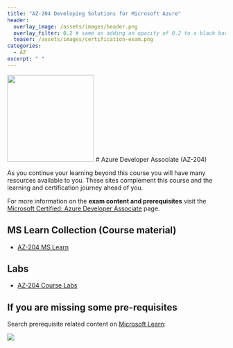 ```yaml
---
title: "AZ-204 Developing Solutions for Microsoft Azure"
header:
  overlay_image: /assets/images/header.png
  overlay_filter: 0.2 # same as adding an opacity of 0.2 to a black background
  teaser: /assets/images/certification-exam.png
categories:
  - AZ
excerpt: " "
---
```


<img src="../../assets/images/certification-exam.png" width="200" height="200">
# Azure Developer Associate (AZ-204) 

As you continue your learning beyond this course you will have many resources available to you. These sites complement this course and the learning and certification journey ahead of you.

For more information on the **exam content and prerequisites** visit the [Microsoft Certified: Azure Developer Associate](https://docs.microsoft.com/en-us/learn/certifications/azure-developer/) page.

## MS Learn Collection (Course material)
- [AZ-204 MS Learn](https://aka.ms/courseAZ-204)

## Labs
- [AZ-204 Course Labs](https://aka.ms/az204labs)

## If you are missing some pre-requisites
Search prerequisite related content on [Microsoft Learn](https://docs.microsoft.com/en-us/learn/browse/):

<img src="../../assets/images/learn-search.png">